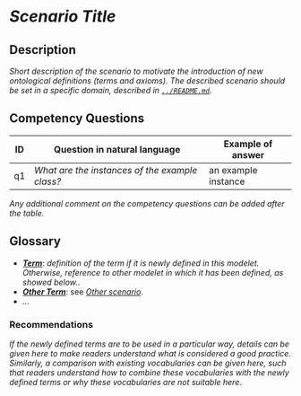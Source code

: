 # _Scenario Title_

## Description

_Short description of the scenario to motivate the introduction of new ontological definitions (terms and axioms). The described scenario should be set in a specific domain, described in [`../README.md`](../README.md)._

## Competency Questions


| ID | Question in natural language | Example of answer |
|---|---|---|
| q1 | _What are the instances of the example class?_ | an example instance |


_Any additional comment on the competency questions can be added after the table._

## Glossary

* [**_Term_**](https://purl.org/hmas/ns/Term): _definition of the term if it is newly defined in this modelet. Otherwise, reference to other modelet in which it has been defined, as showed below._.
* [**_Other Term_**](https://purl.org/hmas/ns/OtherTerm): see [_Other scenario_](../other-scenario/README.md).
* _..._

### Recommendations

_If the newly defined terms are to be used in a particular way, details can be given here to make readers understand what is considered a good practice. Similarly, a comparison with existing vocabularies can be given here, such that readers understand how to combine these vocabularies with the newly defined terms or why these vocabularies are not suitable here._
